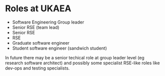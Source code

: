 # Roles at UKAEA
 
* Software Engineering Group leader
* Senior RSE (team lead)
* Senior RSE
* RSE
* Graduate software engineer
* Student software engineer (sandwich student)
 
In future there may be a senior techical role at group leader level (eg research software architect) and possibly some specialist RSE-like roles like dev-ops and testing specialists.
